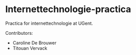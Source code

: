 Internettechnologie-practica
============================
Practica for internettechnologie at UGent.

Contributors:
- Caroline De Brouwer
- Titouan Vervack
